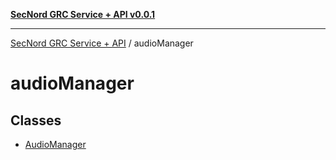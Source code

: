 [**SecNord GRC Service + API v0.0.1**](../README.md)

***

[SecNord GRC Service + API](../README.md) / audioManager

# audioManager

## Classes

- [AudioManager](classes/AudioManager.md)

